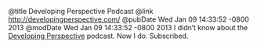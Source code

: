 @title Developing Perspective Podcast
@link http://developingperspective.com/
@pubDate Wed Jan 09 14:33:52 -0800 2013
@modDate Wed Jan 09 14:33:52 -0800 2013
I didn’t know about the <a href="http://developingperspective.com/">Developing Perspective</a> podcast. Now I do. Subscribed.
